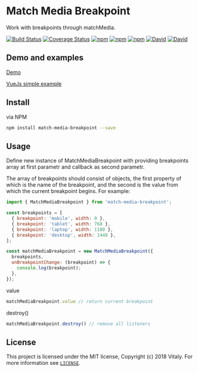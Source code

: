 # Match Media Breakpoint

Work with breakpoints through matchMedia.

[![Build Status](https://travis-ci.org/karambafe/match-media-breakpoint.svg?branch=master)](https://travis-ci.org/karambafe/match-media-breakpoint)
[![Coverage Status](https://coveralls.io/repos/github/karambafe/match-media-breakpoint/badge.svg?branch=master)](https://coveralls.io/github/karambafe/match-media-breakpoint?branch=master)
[![npm](https://img.shields.io/npm/v/match-media-breakpoint.svg)](https://www.npmjs.com/package/match-media-breakpoint)
[![npm](https://img.shields.io/npm/dm/match-media-breakpoint.svg)](https://www.npmjs.com/package/match-media-breakpoint)
[![npm](https://img.shields.io/npm/dt/match-media-breakpoint.svg)](https://www.npmjs.com/package/match-media-breakpoint)
[![David](https://david-dm.org/karambafe/match-media-breakpoint.svg)](https://david-dm.org/karambafe/match-media-breakpoint)
[![David](https://david-dm.org/karambafe/match-media-breakpoint/dev-status.svg)](https://david-dm.org/karambafe/match-media-breakpoint?type=dev)

## Demo and examples

[Demo](https://2wj64zzyln.codesandbox.io/)

[VueJs simple example](https://codesandbox.io/s/2wj64zzyln)

## Install

via NPM
```bash
npm install match-media-breakpoint --save
```

## Usage

Define new instance of MatchMediaBreakpoint with providing breakpoints array at first parametr and callback as second parametr.

The array of breakpoints should consist of objects, the first property of which is the name of the breakpoint, and the second is the value from which the current breakpoint begins. For example:

```javascript
import { MatchMediaBreakpoint } from 'match-media-breakpoint';

const breakpoints = [
  { breakpoint: 'mobile', width: 0 },
  { breakpoint: 'tablet', width: 768 },
  { breakpoint: 'laptop', width: 1180 },
  { breakpoint: 'desktop', width: 1440 },
];

const matchMediaBreakpoint = new MatchMediaBreakpoint({
  breakpoints, 
  onBreakpointChange: (breakpoint) => {
    console.log(breakpoint);
  },
});
```

value

```javascript
matchMediaBreakpoint.value // return current breakpoint
```

destroy()

```javascript
matchMediaBreakpoint.destroy() // remove all listeners
```

## License

This project is licensed under the MIT license, Copyright (c) 2018 Vitaly. For more information see [`LICENSE`](https://github.com/karambafe/match-media-breakpoint/blob/master/LICENSE).
